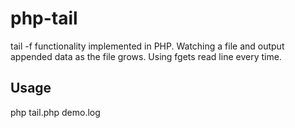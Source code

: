 php-tail
========

tail -f functionality implemented in PHP.
Watching a file and output appended data as the file grows.
Using fgets read line every time.

Usage
---------

php tail.php demo.log